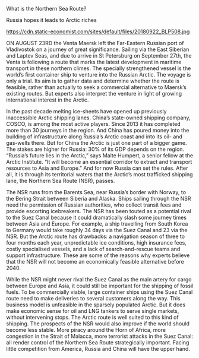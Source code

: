 What is the Northern Sea Route?

Russia hopes it leads to Arctic riches

https://cdn.static-economist.com/sites/default/files/20180922_BLP508.jpg

ON AUGUST 23RD the  Venta Maersk  left the Far-Eastern Russian port of Vladivostok on a journey of great significance. Sailing via the East Siberian and Laptev Seas, and due to arrive in St Petersburg on September 27th, the  Venta  is following a route that marks the latest development in maritime transport in these northern climes. The specially strengthened vessel is the world’s first container ship to venture into the Russian Arctic. The voyage is only a trial. Its aim is to gather data and determine whether the route is feasible, rather than actually to seek a commercial alternative to Maersk’s existing routes. But experts also interpret the venture in light of growing international interest in the Arctic.  

In the past decade melting ice-sheets have opened up previously inaccessible Arctic shipping lanes. China’s state-owned shipping company, COSCO, is among the most active players. Since 2013 it has completed more than 30 journeys in the region. And China has poured money into the building of infrastructure along Russia’s Arctic coast and into its oil- and gas-wells there. But for China the Arctic is just one part of a bigger game. The stakes are higher for Russia: 30% of its GDP depends on the region. “Russia’s future lies in the Arctic,” says Malte Humpert, a senior fellow at the Arctic Institute. “It will become an essential corridor to extract and transport resources to Asia and Europe.” And for now Russia can set the rules. After all, it is through its territorial waters that the Arctic’s most trafficked shipping lane, the Northern Sea Route (NSR), passes. 

The NSR runs from the Barents Sea, near Russia’s border with Norway, to the Bering Strait between Siberia and Alaska. Ships sailing through the NSR need the permission of Russian authorities, who collect transit fees and provide escorting icebreakers. The NSR has been touted as a potential rival to the Suez Canal because it could dramatically slash some journey times between Asia and Europe. For example, a ship travelling from South Korea to Germany would take roughly 34 days via the Suez Canal and 23 via the NSR. But the Arctic route has drawbacks: a navigation season of three to four months each year, unpredictable ice conditions, high insurance fees, costly specialised vessels, and a lack of search-and-rescue teams and support infrastructure. These are some of the reasons why experts believe that the NSR will not become an economically feasible alternative before 2040. 

While the NSR might never rival the Suez Canal as the main artery for cargo between Europe and Asia, it could still be important for the shipping of fossil fuels. To be commercially viable, large container ships using the Suez Canal route need to make deliveries to several customers along the way. This business model is unfeasible in the sparsely populated Arctic. But it does make economic sense for oil and LNG tankers to serve single markets, without intervening stops. The Arctic route is well suited to this kind of shipping. The prospects of the NSR would also improve if the world should become less stable. More piracy around the Horn of Africa, more congestion in the Strait of Malacca, more terrorist attacks in the Suez Canal: all render control of the Northern Sea Route strategically important. Facing little competition from America, Russia and China will have the upper hand.